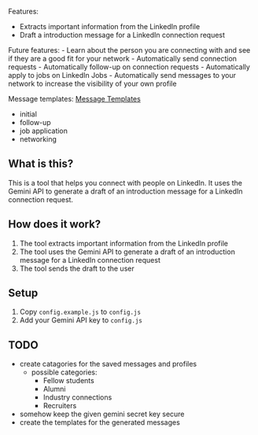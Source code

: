 Features:
- Extracts important information from the LinkedIn profile
- Draft a introduction message for a LinkedIn connection request

Future features:
    - Learn about the person you are connecting with and see if 
        they are a good fit for your network
    - Automatically send connection requests
    - Automatically follow-up on connection requests
    - Automatically apply to jobs on LinkedIn Jobs
    - Automatically send messages to your network to 
        increase the visibility of your own profile

Message templates: [Message Templates](https://www.linkedin.com/pulse/6-message-templates-linkedin-connection-request-success-jason-yip/)
- initial
- follow-up
- job application
- networking

## What is this?
This is a tool that helps you connect with people on LinkedIn. It uses the Gemini API to generate a draft of an introduction message for a LinkedIn connection request.

## How does it work?
1. The tool extracts important information from the LinkedIn profile
2. The tool uses the Gemini API to generate a draft of an introduction message for a LinkedIn connection request
3. The tool sends the draft to the user
    
## Setup
1. Copy `config.example.js` to `config.js`
2. Add your Gemini API key to `config.js`

## TODO
- create catagories for the saved messages and profiles
    - possible categories:
        - Fellow students
        - Alumni
        - Industry connections
        - Recruiters
- somehow keep the given gemini secret key secure
- create the templates for the generated messages

